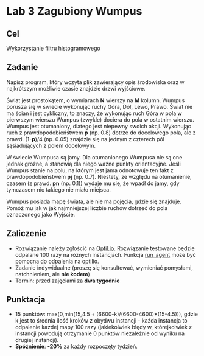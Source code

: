 # Lab 3 Zagubiony Wumpus

## Cel
Wykorzystanie filtru histogramowego

## Zadanie
Napisz program, który wczyta plik zawierający opis środowiska oraz w najkrótszym możliwie czasie znajdzie drzwi wyjściowe.

Świat jest prostokątem, o wymiarach **N** wierszy na **M** kolumn. Wumpus porusza się w świecie wykonując ruchy Góra, Dół, Lewo, Prawo. Świat nie ma ścian i jest cykliczny, to znaczy, że wykonując ruch Góra w pola w pierwszym wierszu Wumpus (zwykle) dociera do pola w ostatnim wierszu. Wumpus jest otumaniony, dlatego jest niepewny swoich akcji. Wykonując ruch z prawdopodobieńśtwem **p** (np. 0.8) dotrze do docelowego pola, ale z prawd. (1-**p**)/4 (np. 0.05) znajdzie się na jednym z czterech pól sąsiadujących z polem docelowym.

W świecie Wumpusa są jamy. Dla otumanionego Wumpusa nie są one jednak groźne, a stanowią dla niego ważne punkty orientacyjne. Jeśli Wumpus stanie na polu, na którym jest jama odnotowuje ten fakt z prawdopodobieństwem **pj** (np. 0.7). Niestety, ze względu na otumanienie, czasem (z prawd. **pn** (np. 0.1)) wydaje mu się, że wpadł do jamy, gdy tymczasem nic takiego nie miało miejsca.

Wumpus posiada mapę świata, ale nie ma pojęcia, gdzie się znajduje. Pomóż mu jak w jak najmniejszej liczbie ruchów dotrzeć do pola oznaczonego jako Wyjście.

## Zaliczenie
* Rozwiązanie należy zgłościć na [Optil.io](https://www.optil.io/optilion/problem/3166). Rozwiązanie testowane będzie odpalane 100 razy na różnych instancjach. Funkcja [run_agent](../misio/optilio/lost_wumpus.py) może być pomocna do odpalenia na optilio.
* Zadanie indywidualne (proszę się konsultować, wymieniać pomysłami, natchnieniem, ale **nie kodem**)
* Termin: przed zajęciami za **dwa tygodnie**

## Punktacja
* 15 punktów: max(0,min(15,4.5 + (6600-k)/(6600-4600)*(15-4.5))), gdzie k jest to średnia ilość kroków z obydwu instancji - każda instancja to odpalenie każdej mapy 100 razy (jakiekolwiek błędy w, którejkolwiek z instancji powodują otrzymanie 0 punktów niezależnie od wyniku na drugiej instancji).
* **Spóźnienie**: **-20%** za każdy rozpoczęty tydzień.
